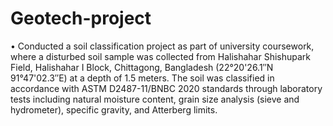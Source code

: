 # Geotech-project
•	Conducted a soil classification project as part of university coursework, where a disturbed soil sample was collected from Halishahar Shishupark Field, Halishahar I Block, Chittagong, Bangladesh (22°20'26.1″N 91°47'02.3″E) at a depth of 1.5 meters. The soil was classified in accordance with ASTM D2487-11/BNBC 2020 standards through laboratory tests including natural moisture content, grain size analysis (sieve and hydrometer), specific gravity, and Atterberg limits.
